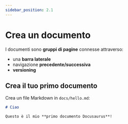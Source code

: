 ```yaml
---
sidebar_position: 2.1
---
```


# Crea un documento

I documenti sono **gruppi di pagine** connesse attraverso:

- una **barra laterale**
- navigazione **precedente/successiva**
- **versioning**

## Crea il tuo primo documento

Crea un file Markdown in `docs/hello.md`:

```md title="docs/hello.md"
# Ciao

Questo è il mio **primo documento Docusaurus**!
```